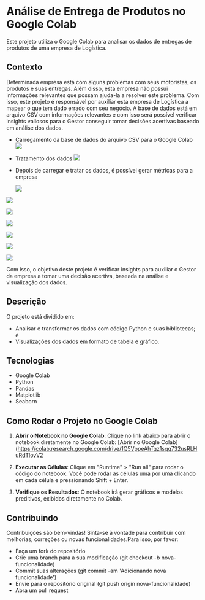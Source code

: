 # Análise de Entrega de Produtos no Google Colab

Este projeto utiliza o Google Colab para analisar os dados de entregas de produtos de uma empresa de Logística.

## Contexto

Determinada empresa está com alguns problemas com seus motoristas, os produtos e suas entregas. Além disso, esta empresa não possui informações relevantes que possam ajuda-la a resolver este problema.
Com isso, este projeto é responsável por auxiliar esta empresa de Logística a mapear o que tem dado errado com seu negócio.
A base de dados está em arquivo CSV com informações relevantes e com isso será possível verificar insights valiosos para o Gestor conseguir tomar decisões acertivas baseado em análise dos dados.

- Carregamento da base de dados do arquivo CSV para o Google Colab
  ![](./img/carga-base-dados.png)

- Tratamento dos dados
  ![](./img/tratamento-dados.png)

- Depois de carregar e tratar os dados, é possível gerar métricas para a empresa

  ![](./img/total-faturamento.png)

![](./img/qtd-motoristas.png)

![](./img/qnt-devolucao-por-mot.png)

![](./img/motivos-dev.png)

![](./img/motivos-dev-por-motorista.png)

![](./img/qnt-produtos-status.png)

![](./img/mot-atrasados-entrega.png)

Com isso, o objetivo deste projeto é verificar insights para auxiliar o Gestor da empresa a tomar uma decisão acertiva,
baseada na análise e visualização dos dados.

## Descrição

O projeto está dividido em:

- Analisar e transformar os dados com código Python e suas bibliotecas; e
- Visualizações dos dados em formato de tabela e gráfico.

## Tecnologias

- Google Colab
- Python
- Pandas
- Matplotlib
- Seaborn

## Como Rodar o Projeto no Google Colab

1. **Abrir o Notebook no Google Colab**: Clique no link abaixo para abrir o notebook diretamente no Google Colab:
   [Abrir no Google Colab] (https://colab.research.google.com/drive/1Q5VppeAhTqz1sqq732usRLHuRdTlovV2

2. **Executar as Células**: Clique em "Runtime" > "Run all" para rodar o código do notebook. Você pode rodar as células uma por uma clicando em cada célula e pressionando Shift + Enter.

3. **Verifique os Resultados**: O notebook irá gerar gráficos e modelos preditivos, exibidos diretamente no Colab.

## Contribuindo

Contribuições são bem-vindas!
Sinta-se à vontade para contribuir com melhorias, correções ou novas funcionalidades.Para isso, por favor:

- Faça um fork do repositório
- Crie uma branch para a sua modificação (git checkout -b nova-funcionalidade)
- Commit suas alterações (git commit -am 'Adicionando nova funcionalidade')
- Envie para o repositório original (git push origin nova-funcionalidade)
- Abra um pull request
